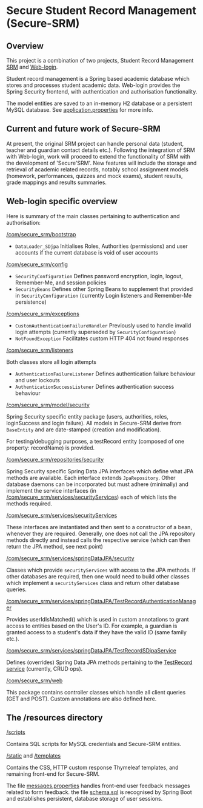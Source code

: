 # Secure Student Record Management (Secure-SRM) #

## Overview ##

This project is a combination of two projects, Student Record Management [SRM](https://github.com/jfspps/SRM-Spring) and [Web-login](https://github.com/jfspps/Spring_weblogin).

Student record management is a Spring based academic database which stores and processes student academic data. Web-login provides the Spring Security frontend, with authentication and authorisation functionality.

The model entities are saved to an in-memory H2 database or a persistent MySQL database. See [application.properties](/src/main/resources/application.properties) for more info.

## Current and future work of Secure-SRM ##

At present, the original SRM project can handle personal data (student, teacher and guardian contact details etc.). Following the integration of SRM with Web-login, work will proceed to extend the functionality of SRM with the development of 'Secure'SRM'. New features will include the storage and retrieval of academic related records, notably school assignment models (homework, performances, quizzes and mock exams), student results, grade mappings and results summaries.

## Web-login specific overview ##

Here is summary of the main classes pertaining to authentication and authorisation:

[/com/secure_srm/bootstrap](/src/main/java/com/secure_srm/bootstrap/security)

+ `DataLoader_SDjpa` Initialises Roles, Authorities (permissions) and user accounts if the current database is void of user accounts

[/com/secure_srm/config](/src/main/java/com/secure_srm/config)

+ `SecurityConfiguration` Defines password encryption, login, logout, Remember-Me, and session policies
+ `SecurityBeans` Defines other Spring Beans to supplement that provided in `SecurityConfiguration` (currently Login listeners and Remember-Me persistence)

[/com/secure_srm/exceptions](/src/main/java/com/secure_srm/exceptions)

+ `CustomAuthenticationFailureHandler` Previously used to handle invalid login attempts (currently superseded by `SecurityConfiguration`)
+ `NotFoundException` Facilitates custom HTTP 404 not found responses

[/com/secure_srm/listeners](/src/main/java/com/secure_srm/listeners)

Both classes store all login attempts

+ `AuthenticationFailureListener` Defines authentication failure behaviour and user lockouts
+ `AuthenticationSuccessListener` Defines authentication success behaviour

[/com/secure_srm/model/security](/src/main/java/com/secure_srm/model/security)

Spring Security specific entity package (users, authorities, roles, loginSuccess and login failure). All models in Secure-SRM derive from `BaseEntity` and are date-stamped (creation and modification).

For testing/debugging purposes, a testRecord entity (composed of one property: recordName) is provided.

[/com/secure_srm/repositories/security](/src/main/java/com/secure_srm/repositories/security)

Spring Security specific Spring Data JPA interfaces which define what JPA methods are available. Each interface extends `JpaRepository`. Other database daemons can be incorporated but must adhere (minimally) and implement the service interfaces (in [/com/secure_srm/services/securityServices](/src/main/java/com/secure_srm/services/securityServices)) each of which lists the methods required.

[/com/secure_srm/services/securityServices](/src/main/java/com/secure_srm/services/securityServices)

These interfaces are instantiated and then sent to a constructor of a bean, whenever they are required. Generally, one does not call the JPA repository methods directly and instead calls the respective service (which can then return the JPA method, see next point)

[/com/secure_srm/services/springDataJPA/security](/src/main/java/com/secure_srm/services/springDataJPA/security)

Classes which provide `securityServices` with access to the JPA methods. If other databases are required, then one would need to build other classes which implement a `securityServices` class and return other database queries.

[/com/secure_srm/services/springDataJPA/TestRecordAuthenticationManager](/src/main/java/com/secure_srm/services/springDataJPA/TestRecordAuthenticationManager.java)

Provides userIdIsMatched() which is used in custom annotations to grant access to entities based on the User's ID. For example, a guardian is granted access to a student's data if they have the valid ID (same family etc.).

[/com/secure_srm/services/springDataJPA/TestRecordSDjpaService](/src/main/java/com/secure_srm/services/springDataJPA/TestRecordSDjpaService.java)

Defines (overrides) Spring Data JPA methods pertaining to the [TestRecord service](/src/main/java/com/secure_srm/services/TestRecordService.java) (currently, CRUD ops).

[/com/secure_srm/web](/src/main/java/com/secure_srm/web)

This package contains controller classes which handle all client queries (GET and POST). Custom annotations are also defined here.

## The /resources directory ##

[/scripts](/src/main/resources/scripts)

Contains SQL scripts for MySQL credentials and Secure-SRM entities.

[/static](/src/main/resources/static) and [/templates](/src/main/resources/templates)

Contains the CSS, HTTP custom response Thymeleaf templates, and remaining front-end for Secure-SRM.

The file [messages.properties](/src/main/resources/messages.properties) handles front-end user feedback messages related to form feedback. the file [schema.sql](/src/main/resources/schema.sql) is recognised by Spring Boot and establishes persistent, database storage of user sessions.
